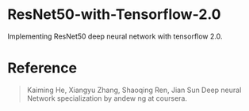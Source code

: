 # ResNet50-with-Tensorflow-2.0
Implementing ResNet50 deep neural network with tensorflow 2.0.

# Reference
> Kaiming He, Xiangyu Zhang, Shaoqing Ren, Jian Sun
> Deep neural Network specialization by andew ng at coursera. 
